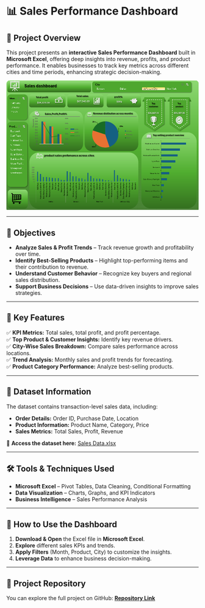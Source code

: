 # 📊 Sales Performance Dashboard  

## 📝 Project Overview  
This project presents an **interactive Sales Performance Dashboard** built in **Microsoft Excel**, offering deep insights into revenue, profits, and product performance. It enables businesses to track key metrics across different cities and time periods, enhancing strategic decision-making.  

![Sales Dashboard](https://github.com/Omar2Raafat/Sales-Performance-Dashboard/blob/main/Screenshot%202024-12-13%20194458.png)  

---

## 🎯 Objectives  
- **Analyze Sales & Profit Trends** – Track revenue growth and profitability over time.  
- **Identify Best-Selling Products** – Highlight top-performing items and their contribution to revenue.  
- **Understand Customer Behavior** – Recognize key buyers and regional sales distribution.  
- **Support Business Decisions** – Use data-driven insights to improve sales strategies.  

---

## 📌 Key Features  
✅ **KPI Metrics:** Total sales, total profit, and profit percentage.  
✅ **Top Product & Customer Insights:** Identify key revenue drivers.  
✅ **City-Wise Sales Breakdown:** Compare sales performance across locations.  
✅ **Trend Analysis:** Monthly sales and profit trends for forecasting.  
✅ **Product Category Performance:** Analyze best-selling products.  

---

## 📂 Dataset Information  
The dataset contains transaction-level sales data, including:  

- **Order Details:** Order ID, Purchase Date, Location  
- **Product Information:** Product Name, Category, Price  
- **Sales Metrics:** Total Sales, Profit, Revenue  

🔗 **Access the dataset here:** [Sales Data.xlsx](https://github.com/Omar2Raafat/Sales-Performance-Dashboard/blob/main/assignment%203.xlsx)  

---

## 🛠️ Tools & Techniques Used  
- **Microsoft Excel** – Pivot Tables, Data Cleaning, Conditional Formatting  
- **Data Visualization** – Charts, Graphs, and KPI Indicators  
- **Business Intelligence** – Sales Performance Analysis  

---

## 🚀 How to Use the Dashboard  
1. **Download & Open** the Excel file in **Microsoft Excel**.  
2. **Explore** different sales KPIs and trends.  
3. **Apply Filters** (Month, Product, City) to customize the insights.  
4. **Leverage Data** to enhance business decision-making.  

---

## 🔗 Project Repository  
You can explore the full project on GitHub: **[Repository Link](https://github.com/Omar2Raafat/Sales-Performance-Dashboard)**  
